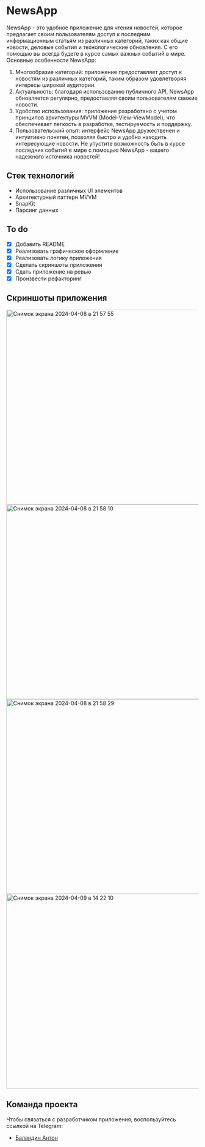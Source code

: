 # NewsApp
NewsApp - это удобное приложение для чтения новостей, которое предлагает своим пользователям доступ к последним информационным статьям из различных категорий, таких как общие новости, деловые события и технологические обновления. С его помощью вы всегда будете в курсе самых важных событий в мире.
Основные особенности NewsApp:
1. Многообразие категорий: приложение предоставляет доступ к новостям из различных категорий, таким образом удовлетворяя интересы широкой аудитории.
2. Актуальность: благодаря использованию публичного API, NewsApp обновляется регулярно, предоставляя своим пользователям свежие новости.
3. Удобство использования: приложение разработано с учетом принципов архитектуры MVVM (Model-View-ViewModel), что обеспечивает легкость в разработке, тестируемость и поддержку.
4. Пользовательский опыт: интерфейс NewsApp дружественен и интуитивно понятен, позволяя быстро и удобно находить интересующие новости.
Не упустите возможность быть в курсе последних событий в мире с помощью NewsApp - вашего надежного источника новостей!

## Стек технологий
- Использование различных UI элементов
- Архитектурный паттерн MVVM
- SnapKit
- Парсинг данных

## To do
- [x] Добавить README
- [x] Реализовать графическое оформление
- [x] Реализовать логику приложения
- [x] Сделать скриншоты приложения
- [x] Сдать приложение на ревью
- [x] Произвести рефакторинг

## Скриншоты приложения
<img width="509" alt="Снимок экрана 2024-04-08 в 21 57 55" src="https://github.com/balandzin/NewsApp/assets/113136992/0028af5d-5a35-400d-8a37-902e2f9d6422">
<img width="509" alt="Снимок экрана 2024-04-08 в 21 58 10" src="https://github.com/balandzin/NewsApp/assets/113136992/4337c989-3721-4212-8ebc-9a61f85fbe37">
<img width="509" alt="Снимок экрана 2024-04-08 в 21 58 29" src="https://github.com/balandzin/NewsApp/assets/113136992/cc308988-82a0-4e27-ba72-81a9237f5b8d">
<img width="509" alt="Снимок экрана 2024-04-09 в 14 22 10" src="https://github.com/balandzin/NewsApp/assets/113136992/ff972465-44a2-4e29-8771-5f78742905eb">

## Команда проекта
Чтобы связаться с разработчиком приложения, воспользуйтесь ссылкой на Telegram:

- [Баландин Антон](https://t.me/+375336886070)
